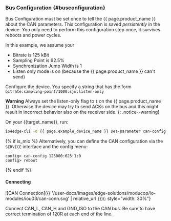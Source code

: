 ### Bus Configuration {#busconfiguration}

Bus Configuration must be set once to tell the {{ page.product_name }} about the CAN parameters. This configuration is saved *persistently* in the device. You only need to perform this configuration step once, it survives reboots and power cycles.

In this example, we assume your
* Bitrate is 125 kBit
* Sampling Point is 62.5%
* Synchronization Jump Width is 1
* Listen only mode is on (because the {{ page.product_name }} can't send)

Configure the device. You specify a string that has the form `bitrate:sampling-point/1000:sjw:listen-only`

**Warning** Always set the listen-only flag to `1` on the {{ page.product_name }}. Otherwise the device may try to send ACKs on the bus and this might result in incorrect behavior also on the receiver side.
{: .notice--warning}


On your {{target_name}}, run:
```bash
io4edge-cli -d {{ page.example_device_name }} set-parameter can-config 125000:625:1:1
```

{% if is_mio %}
Alternatively, you can define the CAN configuration via the `SERVICE` interface and the config menu:
```
config> can-config 125000:625:1:0
config> reboot
```
{% endif %}


#### Connecting

![CAN Connection]({{ '/user-docs/images/edge-solutions/moducop/io-modules/iou03/can-conn.svg' | relative_url }}){: style="width: 30%"}

Connect CAN_L, CAN_H and GND_ISO to the CAN bus. Be sure to have correct termination of 120R at each end of the line.
